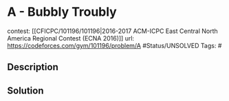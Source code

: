 # A - Bubbly Troubly

contest: [[CFICPC/101196/101196|2016-2017 ACM-ICPC East Central North America Regional Contest (ECNA 2016)]]
url: https://codeforces.com/gym/101196/problem/A
#Status/UNSOLVED
Tags: #

## Description

## Solution

